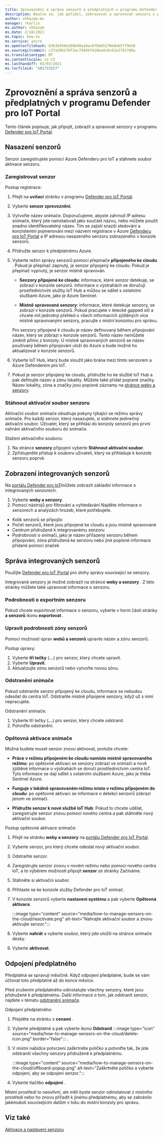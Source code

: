 ```yaml
---
title: Zprovoznění a správa senzorů a předplatných v programu Defender pro IoT Portal
description: Naučte se, jak pořídit, zobrazovat a spravovat senzory v programu Defender pro IoT Portal.
author: shhazam-ms
manager: rkarlin
ms.author: shhazam
ms.date: 2/18/2021
ms.topic: how-to
ms.service: azure
ms.openlocfilehash: 63b3b450e289b40aa9acbfb0d5170e8eb57f9e58
ms.sourcegitcommit: c27a20b278f2ac758447418ea4c8c61e27927d6a
ms.translationtype: MT
ms.contentlocale: cs-CZ
ms.lasthandoff: 03/03/2021
ms.locfileid: "101733257"
---
```

# <a name="onboard-and-manage-sensors-and-subscriptions-in-the-defender-for-iot-portal"></a>Zprovoznění a správa senzorů a předplatných v programu Defender pro IoT Portal

Tento článek popisuje, jak připojit, zobrazit a spravovat senzory v programu [Defender pro IoT Portal](https://portal.azure.com/#blade/Microsoft_Azure_IoT_Defender/IoTDefenderDashboard/Getting_Started).

## <a name="onboard-sensors"></a>Nasazení senzorů

Senzor zaregistrujete pomocí Azure Defenderu pro IoT a stáhnete soubor aktivace senzoru.

### <a name="register-the-sensor"></a>Zaregistrovat senzor

Postup registrace:

1. Přejít na **uvítací** stránku v programu [Defender pro IoT Portal](https://portal.azure.com/#blade/Microsoft_Azure_IoT_Defender/IoTDefenderDashboard/Getting_Started).
1. Vyberte **senzor zprovoznění**.
1. Vytvořte název snímače. Doporučujeme, abyste zahrnuli IP adresu snímače, který jste nainstalovali jako součást názvu, nebo můžete použít snadno identifikovatelný název. Tím se zajistí snazší sledování a konzistentní pojmenování mezi názvem registrace v Azure [Defenderu pro IoT Portal](https://portal.azure.com/#blade/Microsoft_Azure_IoT_Defender/IoTDefenderDashboard/Getting_Started) a IP adresou nasazeného senzoru zobrazeného v konzole senzorů.
1. Přidružte senzor k předplatnému Azure.
1. Vyberte režim správy senzorů pomocí přepínače **připojeného ke cloudu** . Pokud je přepínač zapnutý, je senzor připojený ke cloudu. Pokud je přepínač vypnutý, je senzor místně spravován.

   - **Senzory připojené ke cloudu**: informace, které senzor detekuje, se zobrazí v konzole senzorů. Informace o výstrahách se doručují prostřednictvím služby IoT Hub a můžou se sdílet s ostatními službami Azure, jako je Azure Sentinel.

   - **Místně spravované senzory**: informace, které detekuje senzory, se zobrazí v konzole senzorů. Pokud pracujete v letecké gapped síti a chcete mít jednotný přehled o všech informacích zjištěných více místně spravovanými senzory, pracujte s místní konzolou pro správu.

   Pro senzory připojené k cloudu je název definovaný během připojování název, který se zobrazí v konzole senzorů. Tento název nemůžete změnit přímo z konzoly. U místně spravovaných senzorů se název používaný během připojování uloží do Azure a bude možné ho aktualizovat v konzole senzorů.

1. Vyberte IoT Hub, který bude sloužit jako brána mezi tímto senzorem a Azure Defenderem pro IoT.
1. Pokud je senzor připojený ke cloudu, přidružte ho ke službě IoT Hub a pak definujte název a zónu lokality. Můžete také přidat popisné značky. Název lokality, zóna a značky jsou popisné záznamy na [stránce weby a senzory](#view-onboarded-sensors).

### <a name="download-the-sensor-activation-file"></a>Stáhnout aktivační soubor senzoru

Aktivační soubor snímače obsahuje pokyny týkající se režimu správy snímače. Pro každý senzor, který nasazujete, si stáhnete jedinečný aktivační soubor. Uživatel, který se přihlásí do konzoly senzorů pro první nahrání aktivačního souboru do snímače.

Stažení aktivačního souboru:

1. Na stránce **senzory** připojení vyberte **Stáhnout aktivační soubor**.
1. Zpřístupněte přístup k souboru uživateli, který se přihlašuje k konzole senzoru poprvé.

## <a name="view-onboarded-sensors"></a>Zobrazení integrovaných senzorů

Na [portálu Defender pro IoT](https://portal.azure.com/#blade/Microsoft_Azure_IoT_Defender/IoTDefenderDashboard/Getting_Started)můžete zobrazit základní informace o integrovaných senzorech.

1. Vyberte **weby a senzory**.
1. Pomocí nástrojů pro filtrování a vyhledávání Najděte informace o senzorech a analýzách hrozeb, které potřebujete.

- Kolik senzorů se připojilo
- Počet senzorů, které jsou připojené ke cloudu a jsou místně spravované
- Centrum přidružené k integrovanému senzoru
- Podrobnosti o snímači, jako je název přiřazený senzoru během připojování, zóna přidružená ke senzoru nebo jiné popisné informace přidané pomocí značek

## <a name="manage-onboarded-sensors"></a>Správa integrovaných senzorů

Použijte [Defender pro IoT Portal](https://portal.azure.com/#blade/Microsoft_Azure_IoT_Defender/IoTDefenderDashboard/Getting_Started) pro úlohy správy související se senzory.

Integrované senzory je možné zobrazit na stránce **weby a senzory** . Z této stránky můžete také upravovat informace o senzoru.

### <a name="export-sensor-details"></a>Podrobnosti o exportním senzoru

Pokud chcete exportovat informace o senzoru, vyberte v horní části stránky **a senzorů** ikonu **exportovat** .

### <a name="edit-sensor-zone-details"></a>Upravit podrobnosti zóny senzorů

Pomocí možností úprav **webů a senzorů** upravte název a zónu senzorů.

Postup úpravy:

1. Vyberte **tři tečky** (**...**) pro senzor, který chcete upravit.
1. Vyberte **Upravit**.
1. Aktualizujte zónu senzorů nebo vytvořte novou zónu.

### <a name="delete-a-sensor"></a>Odstranění snímače

Pokud odstraníte senzor připojený ke cloudu, informace se nebudou odesílat do centra IoT. Odstraňte místně připojené senzory, když už s nimi nepracujete.

Odstranění snímače:

1. Vyberte tři tečky (**...**) pro senzor, který chcete odstranit.
1. Potvrďte odstranění.

### <a name="reactivate-a-sensor"></a>Opětovná aktivace snímače 

Možná budete muset senzor znovu aktivovat, protože chcete:

- **Práce v režimu připojeném ke cloudu namísto místně spravovaného režimu**: po opětovné aktivaci se senzory zobrazí ve snímači a nově zjištěné informace o výstrahách se doručí prostřednictvím centra IoT. Tyto informace se dají sdílet s ostatními službami Azure, jako je třeba Sentinel Azure.

- **Funguje v lokálně spravovaném režimu místo v režimu připojeném do cloudu**: po opětovné aktivaci se informace o detekci senzorů zobrazí jenom ve snímači.

- **Přidružte senzor k nové službě IoT Hub**: Pokud to chcete udělat, zaregistrujte senzor znovu pomocí nového centra a pak stáhněte nový aktivační soubor.

Postup opětovné aktivace snímače:

1. Přejít na stránku **weby a senzory** na [portálu Defender pro IoT Portal](https://portal.azure.com/#blade/Microsoft_Azure_IoT_Defender/IoTDefenderDashboard/Getting_Started).

2. Vyberte senzor, pro který chcete odeslat nový aktivační soubor.

3. Odstraňte senzor.

4. Zaregistrujte senzor znovu v novém režimu nebo pomocí nového centra IoT, a to výběrem možnosti připojit **senzor** ze stránky Začínáme.

5. Stáhněte si aktivační soubor.

1. Přihlaste se ke konzole služby Defender pro IoT snímač.

7. V konzole senzorů vyberte **nastavení systému** a pak vyberte **Opětovná aktivace**.

   :::image type="content" source="media/how-to-manage-sensors-on-the-cloud/reactivate.png" alt-text="Nahrajte aktivační soubor a znovu aktivujte senzor.":::

8. Vyberte **nahrát** a vyberte soubor, který jste uložili na stránce snímače desky.

9. Vyberte **aktivovat**.

## <a name="offboard-a-subscription"></a>Odpojení předplatného

Předplatná se spravují měsíčně. Když odpojení předplatné, bude se vám účtovat toto předplatné až do konce měsíce. 

Před zrušením předplatného odinstalujte všechny senzory, které jsou přidružené k předplatnému. Další informace o tom, jak odstranit senzor, najdete v tématu [odstranění snímače](#delete-a-sensor). 

Odpojení předplatného:

1. Přejděte na stránku s **cenami** .
1. Vyberte předplatné a pak vyberte ikonu **Odstranit** :::image type="icon" source="media/how-to-manage-sensors-on-the-cloud/delete-icon.png" border="false"::: .
1. V místní nabídce potvrzení zaškrtněte políčko a potvrďte tak, že jste odstranili všechny senzory přidružené k předplatnému.

    :::image type="content" source="media/how-to-manage-sensors-on-the-cloud/offboard-popup.png" alt-text="Zaškrtněte políčko a vyberte odpojení, aby se odpojení senzor.":::

1. Vyberte tlačítko **odpojení** . 

Místní prostředí to neovlivní, ale měli byste senzor odinstalovat z místního prostředí nebo ho znovu přiřadit k jinému předplatnému, aby se zabránilo jakémukoli souvisejícím datům v toku do místní konzoly pro správu. 

## <a name="see-also"></a>Viz také

[Aktivace a nastavení senzoru](how-to-activate-and-set-up-your-sensor.md)
